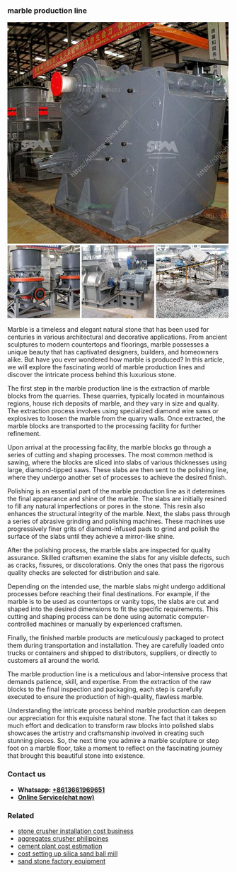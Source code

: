 <h3>marble production line</h3><img src='1703042207.jpg' alt=''><p>Marble is a timeless and elegant natural stone that has been used for centuries in various architectural and decorative applications. From ancient sculptures to modern countertops and floorings, marble possesses a unique beauty that has captivated designers, builders, and homeowners alike. But have you ever wondered how marble is produced? In this article, we will explore the fascinating world of marble production lines and discover the intricate process behind this luxurious stone.</p><p>The first step in the marble production line is the extraction of marble blocks from the quarries. These quarries, typically located in mountainous regions, house rich deposits of marble, and they vary in size and quality. The extraction process involves using specialized diamond wire saws or explosives to loosen the marble from the quarry walls. Once extracted, the marble blocks are transported to the processing facility for further refinement.</p><p>Upon arrival at the processing facility, the marble blocks go through a series of cutting and shaping processes. The most common method is sawing, where the blocks are sliced into slabs of various thicknesses using large, diamond-tipped saws. These slabs are then sent to the polishing line, where they undergo another set of processes to achieve the desired finish.</p><p>Polishing is an essential part of the marble production line as it determines the final appearance and shine of the marble. The slabs are initially resined to fill any natural imperfections or pores in the stone. This resin also enhances the structural integrity of the marble. Next, the slabs pass through a series of abrasive grinding and polishing machines. These machines use progressively finer grits of diamond-infused pads to grind and polish the surface of the slabs until they achieve a mirror-like shine.</p><p>After the polishing process, the marble slabs are inspected for quality assurance. Skilled craftsmen examine the slabs for any visible defects, such as cracks, fissures, or discolorations. Only the ones that pass the rigorous quality checks are selected for distribution and sale.</p><p>Depending on the intended use, the marble slabs might undergo additional processes before reaching their final destinations. For example, if the marble is to be used as countertops or vanity tops, the slabs are cut and shaped into the desired dimensions to fit the specific requirements. This cutting and shaping process can be done using automatic computer-controlled machines or manually by experienced craftsmen.</p><p>Finally, the finished marble products are meticulously packaged to protect them during transportation and installation. They are carefully loaded onto trucks or containers and shipped to distributors, suppliers, or directly to customers all around the world.</p><p>The marble production line is a meticulous and labor-intensive process that demands patience, skill, and expertise. From the extraction of the raw blocks to the final inspection and packaging, each step is carefully executed to ensure the production of high-quality, flawless marble.</p><p>Understanding the intricate process behind marble production can deepen our appreciation for this exquisite natural stone. The fact that it takes so much effort and dedication to transform raw blocks into polished slabs showcases the artistry and craftsmanship involved in creating such stunning pieces. So, the next time you admire a marble sculpture or step foot on a marble floor, take a moment to reflect on the fascinating journey that brought this beautiful stone into existence.</p><h3>Contact us</h3><ul><li><strong>Whatsapp:&nbsp;<a href="https://wa.me/8613661969651">+8613661969651</a></strong></li><li><a href="https://swt.shibang-china.com/?git&amp;zhl&amp;marble production line"><strong>Online Service(chat now)</strong></a></li></ul><h3>Related</h3><ul><li><a href='stone crusher installation cost business.md'>stone crusher installation cost business</a></li><li><a href='aggregates crusher philippines.md'>aggregates crusher philippines</a></li><li><a href='cement plant cost estimation.md'>cement plant cost estimation</a></li><li><a href='cost setting up silica sand ball mill.md'>cost setting up silica sand ball mill</a></li><li><a href='sand stone factory equipment.md'>sand stone factory equipment</a></li></ul>